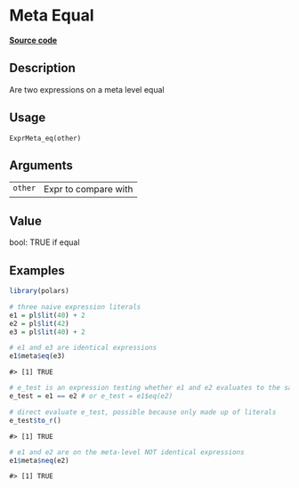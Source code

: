 
# Meta Equal

[**Source code**](https://github.com/pola-rs/r-polars/tree/4c60e4ba5981c539b9639261157303d78f545b69/R/expr__meta.R#L25)

## Description

Are two expressions on a meta level equal

## Usage

<pre><code class='language-R'>ExprMeta_eq(other)
</code></pre>

## Arguments

<table>
<tr>
<td style="white-space: nowrap; font-family: monospace; vertical-align: top">
<code id="ExprMeta_eq_:_other">other</code>
</td>
<td>
Expr to compare with
</td>
</tr>
</table>

## Value

bool: TRUE if equal

## Examples

``` r
library(polars)

# three naive expression literals
e1 = pl$lit(40) + 2
e2 = pl$lit(42)
e3 = pl$lit(40) + 2

# e1 and e3 are identical expressions
e1$meta$eq(e3)
```

    #> [1] TRUE

``` r
# e_test is an expression testing whether e1 and e2 evaluates to the same value.
e_test = e1 == e2 # or e_test = e1$eq(e2)

# direct evaluate e_test, possible because only made up of literals
e_test$to_r()
```

    #> [1] TRUE

``` r
# e1 and e2 are on the meta-level NOT identical expressions
e1$meta$neq(e2)
```

    #> [1] TRUE
